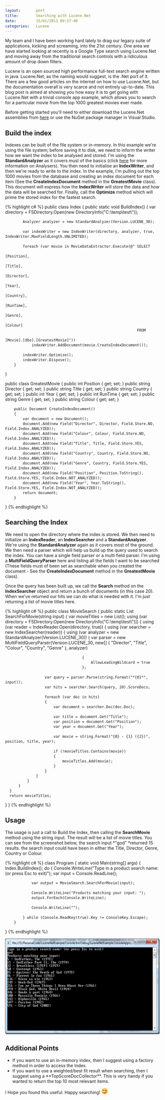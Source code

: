 ```yaml
---
layout:       post
title:        Searching with Lucene.Net
date:         15/01/2013 09:57:40
categories:   Lucene
---
```


My team and I have been working hard lately to drag our legacy suite of applications, kicking and screaming, into the 21st century. One area we have started looking at recently is a Google Type search using Lucene.Net and moving away from the traditional search controls with a ridiculous amount of drop down filters.

Lucene is an open sourced high performance full-text search engine written in java. Lucene.Net, as the naming would suggest, is the .Net port of it. There are a few good articles on the internet on how to use Lucene.Net, but the documentation overall is very scarce and not entirely up-to-date. This blog post is aimed at showing you how easy it is to get going with Lucene.Net with a trivial console app example, which allows you to search for a particular movie from the top 1000 greatest movies ever made.

<!--more-->

Before getting started you'll need to either download the Lucene.Net assemblies from <a href="http://blogs.apache.org/lucenenet/" target="_blank">here</a> or use the NuGet package manager in Visual Studio.


## Build the index


Indexes can be built of the file system or in-memory. In this example we're using the file system; before saving it to disk, we need to inform the writer how we want the index to be analysed and stored. I'm using the **StandardAnalyzer** as it covers must of the basics (click <a href="http://www.aaron-powell.com/lucene-analyzer" target="_blank">here</a> for more information on Analysers). You then need to initialise an **IndexWriter**, and then we're ready to write to the index. In the example, I'm pulling out the top 1000 movies from the database and creating an index document for each item (See the **CreateIndexDocument** method in the **GreatestMovie** class). This document will express how the **IndexWriter** will store the data and how the data will be searched for. Finally, call the **Optimize** method which will prime the stored index for the fastest search.

{% highlight c# %}
public class Index
{
        public static void BuildIndex()
        {
            var directory = FSDirectory.Open(new DirectoryInfo("C:\\temp\\test\\"));
 
            Analyzer analyzer = new StandardAnalyzer(Version.LUCENE_30);
 
            var indexWriter = new IndexWriter(directory, analyzer, true, IndexWriter.MaxFieldLength.UNLIMITED);
 
            foreach (var movie in MovieDataExtractor.Execute(@" SELECT 
                                                                    [Position],
                                                                    [Title],
                                                                    [Director],
                                                                    [Year],
                                                                    [Country],
                                                                    [RunTime],
                                                                    [Genre],
                                                                    [Colour]
                                                                FROM 
                                                                    [Movie].[dbo].[GreatestMovie]"))
                indexWriter.AddDocument(movie.CreateIndexDocument());
 
            indexWriter.Optimize();
            indexWriter.Dispose();
        }
}
 
public class GreatestMovie
{
        public int Position { get; set; }
        public string Director { get; set; }
        public string Title { get; set; }
        public string Country { get; set; }
        public int Year { get; set; }
        public int RunTime { get; set; }
        public string Genre { get; set; }
        public string Colour { get; set; }
 
 
        public Document CreateIndexDocument()
        {
            var document = new Document();
            document.Add(new Field("Director", Director, Field.Store.NO, Field.Index.ANALYZED));
            document.Add(new Field("Colour", Colour, Field.Store.NO, Field.Index.ANALYZED));
            document.Add(new Field("Title", Title, Field.Store.YES, Field.Index.ANALYZED));
            document.Add(new Field("Country", Country, Field.Store.NO, Field.Index.ANALYZED));
            document.Add(new Field("Genre", Country, Field.Store.YES, Field.Index.ANALYZED));
            document.Add(new Field("Position", Position.ToString(), Field.Store.YES, Field.Index.NOT_ANALYZED));
            document.Add(new Field("Year", Year.ToString(), Field.Store.YES, Field.Index.NOT_ANALYZED));
            return document;
        }
}
{% endhighlight %}


## Searching the Index


We need to open the directory where the index is stored. We then need to initialize an **IndexReader**, an **IndexSearcher** and a **StandardAnalyzer**. We're using the **StandardAnalyzer** again as it covers most of the ground. We then need a parser which will help us build up the query used to search the index. You can have a single field parser or a multi field parser. I'm using a **MultiFieldQueryParser** here and listing all the fields I want to be searched (These fields must of been set as searchable when you created the document - See the **CreateIndexDocument** method in the **GreatestMovie** class).

Once the query has been built up, we call the **Search** method on the **IndexSearcher** object and return a bunch of documents (in this case 20). When we've returned our hits we can do what is needed with it. I'm just returning a list of movie titles here.


{% highlight c# %}
public class MovieSearch
{
  public static List<string> SearchForMovie(string input)
  {
      var movieTitles = new List<string>();
      using (var directory = FSDirectory.Open(new DirectoryInfo("C:\\temp\\test\\")))
      {
          using (var reader = IndexReader.Open(directory, true))
          {
              using (var searcher = new IndexSearcher(reader))
              {
                  using (var analyzer = new StandardAnalyzer(Version.LUCENE_30))
                  {
                      var parser = new MultiFieldQueryParser(Version.LUCENE_30,
                                                             new[]
                                                                 {
                                                                     "Director", "Title", "Colour", "Country", "Genre"
                                                                 },
                                                             analyzer)
 
                                       {
                                           AllowLeadingWildcard = true
                                       };
 
                      var query = parser.Parse(string.Format("*{0}*", input));
                      var hits = searcher.Search(query, 20).ScoreDocs;
 
                      foreach (var doc in hits)
                      {
                          var document = searcher.Doc(doc.Doc);
 
                          var title = document.Get("Title");
                          var position = document.Get("Position");
                          var year = document.Get("Year");
 
                          var movie = string.Format("{0} - {1} ({2})", position, title, year);
 
                          if (!movieTitles.Contains(movie))
                          {
                              movieTitles.Add(movie);
                          }
                      }
                  }
              }
          }
      }
      return movieTitles;
  }
}
{% endhighlight %}


## Usage


The usage is just a call to Build the Index, then calling the **SearchMovie** method using the string input. The result will be a list of movie titles. You can see from the screenshot below, the search input *"god" *returned 15 results. the search input could have been in either the Title, Director, Genre, Country or Colour.


{% highlight c# %}
class Program
{
        static void Main(string[] args)
        {
            Index.BuildIndex();
            do
            {
                Console.WriteLine("Type in a product search name: (or press Esc to exit)");
                var input = Console.ReadLine();
 
                var output = MovieSearch.SearchForMovie(input);
 
                Console.WriteLine("Products matching your input: ");
                output.ForEach(Console.WriteLine);
 
                Console.WriteLine("");
 
            } while (Console.ReadKey(true).Key != ConsoleKey.Escape);
        }
}
{% endhighlight %}

<a href="/assets/235_Blog.LuceneNetExample.png"><img style="background-image:none;padding-left:0;padding-right:0;display:inline;padding-top:0;border:0;" title="Blog.LuceneNetExample" alt="Blog.LuceneNetExample" src="/assets/236_Blog.LuceneNetExample_thumb.png" width="613" height="311" border="0" /></a>


## Additional Points


<ul>
	<li>If you want to use an in-memory index, then I suggest using a factory method in order to access the Index.</li>
	<li>If you want to use a weighted/best fit result when searching, then I suggest using a **TopScoreDocCollector**. This is very handy if you wanted to return the top 10 most relevant items.</li>
</ul>
I Hope you found this useful. Happy searching! <img class="wlEmoticon wlEmoticon-smile" style="border-style:none;" alt="Smile" src="/assets/237_wlEmoticon-smile.png" />